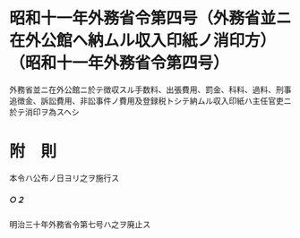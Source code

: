 # 昭和十一年外務省令第四号（外務省並ニ在外公館ヘ納ムル収入印紙ノ消印方）（昭和十一年外務省令第四号）
外務省並ニ在外公館ニ於テ徴収スル手数料、出張費用、罰金、科料、過料、刑事追徴金、訴訟費用、非訟事件ノ費用及登録税トシテ納ムル収入印紙ハ主任官吏ニ於テ消印ヲ為スヘシ
# 附　則
本令ハ公布ノ日ヨリ之ヲ施行ス
##### ○２
明治三十年外務省令第七号ハ之ヲ廃止ス
